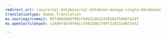 ```yaml
---
redirect_url: /azure/sql-database/sql-database-manage-single-databases-portal
translationtype: Human Translation
ms.sourcegitcommit: 95f4002db8f901f9de21db3243910a758687a34f
ms.openlocfilehash: c24d974b74f4dccf4825862f99f3c023ad075e52

--- 
```



<!--HONumber=Feb17_HO2-->


